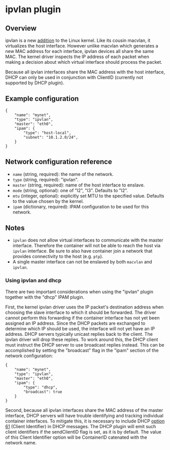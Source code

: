 # ipvlan plugin

## Overview

ipvlan is a new [addition](https://lwn.net/Articles/620087/) to the Linux kernel.
Like its cousin macvlan, it virtualizes the host interface.
However unlike macvlan which generates a new MAC address for each interface, ipvlan devices all share the same MAC.
The kernel driver inspects the IP address of each packet when making a decision about which virtual interface should process the packet.

Because all ipvlan interfaces share the MAC address with the host interface, DHCP can only be used in conjunction with ClientID (currently not supported by DHCP plugin).

## Example configuration

```
{
	"name": "mynet",
	"type": "ipvlan",
	"master": "eth0",
	"ipam": {
		"type": "host-local",
		"subnet": "10.1.2.0/24",
	}
}
```

## Network configuration reference

* `name` (string, required): the name of the network.
* `type` (string, required): "ipvlan".
* `master` (string, required): name of the host interface to enslave.
* `mode` (string, optional): one of "l2", "l3". Defaults to "l2".
* `mtu` (integer, optional): explicitly set MTU to the specified value. Defaults to the value chosen by the kernel.
* `ipam` (dictionary, required): IPAM configuration to be used for this network.

## Notes

* `ipvlan` does not allow virtual interfaces to communicate with the master interface.
Therefore the container will not be able to reach the host via `ipvlan` interface.
Be sure to also have container join a network that provides connectivity to the host (e.g. `ptp`).
* A single master interface can not be enslaved by both `macvlan` and `ipvlan`.

### Using ipvlan and dhcp
There are two important considerations when using the "ipvlan" plugin together with the "dhcp" IPAM plugin.

First, the kernel ipvlan driver uses the IP packet's destination address when choosing the slave interface to which it should be forwarded.
The driver cannot perform this forwarding if the container interface has not yet been assigned an IP address.
Since the DHCP packets are exchanged to determine which IP should be used, the interface will not yet have an IP address.
DHCP servers typically unicast replies back to the client.
The ipvlan driver will drop these replies.
To work around this, the DHCP client must instruct the DHCP server to use broadcast replies instead.
This can be accomplished by setting the "broadcast" flag in the "ipam" section of the network configuration:

```
{
	"name": "mynet",
	"type": "ipvlan",
	"master": "eth0",
	"ipam": {
		"type": "dhcp",
		"broadcast": true
	}
}
```

Second, because all ipvlan interfaces share the MAC address of the master interface, DHCP servers will have trouble identifying and tracking individual container interfaces.
To mitigate this, it is necessary to include DHCP [option 61](http://tools.ietf.org/html/rfc2132#section-9.14) (Client Identifier) in DHCP messages.
The DHCP plugin will emit such client identifiers if the sendClientID flag is set, as it is by default.
The value of this Client Identifier option will be ContainerID catenated with the network name.
